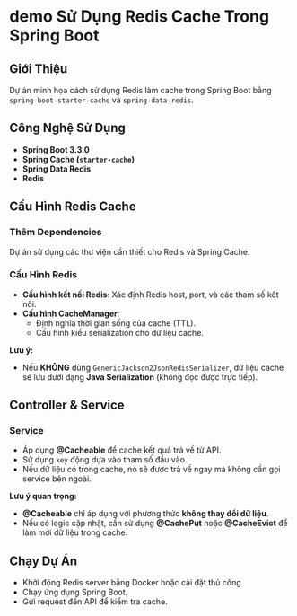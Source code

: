 #  demo Sử Dụng Redis Cache Trong Spring Boot

##  Giới Thiệu  
Dự án minh họa cách sử dụng Redis làm cache trong Spring Boot bằng `spring-boot-starter-cache` và `spring-data-redis`.

##  Công Nghệ Sử Dụng  
- **Spring Boot 3.3.0**  
- **Spring Cache (`starter-cache`)**  
- **Spring Data Redis**  
- **Redis**  

##  Cấu Hình Redis Cache  

###  Thêm Dependencies  
Dự án sử dụng các thư viện cần thiết cho Redis và Spring Cache.

###  Cấu Hình Redis  
- **Cấu hình kết nối Redis**: Xác định Redis host, port, và các tham số kết nối.  
- **Cấu hình CacheManager**:  
  - Định nghĩa thời gian sống của cache (TTL).  
  - Cấu hình kiểu serialization cho dữ liệu cache.

 **Lưu ý:**  
- Nếu **KHÔNG** dùng `GenericJackson2JsonRedisSerializer`, dữ liệu cache sẽ lưu dưới dạng **Java Serialization** (không đọc được trực tiếp).  

##  Controller & Service  

###  Service  
- Áp dụng **@Cacheable** để cache kết quả trả về từ API.  
- Sử dụng `key` động dựa vào tham số đầu vào.  
- Nếu dữ liệu có trong cache, nó sẽ được trả về ngay mà không cần gọi service bên ngoài.  

 **Lưu ý quan trọng:**  
- **@Cacheable** chỉ áp dụng với phương thức **không thay đổi dữ liệu**.  
- Nếu có logic cập nhật, cần sử dụng **@CachePut** hoặc **@CacheEvict** để làm mới dữ liệu trong cache.  

##  Chạy Dự Án  

- Khởi động Redis server bằng Docker hoặc cài đặt thủ công.  
- Chạy ứng dụng Spring Boot.  
- Gửi request đến API để kiểm tra cache.  


